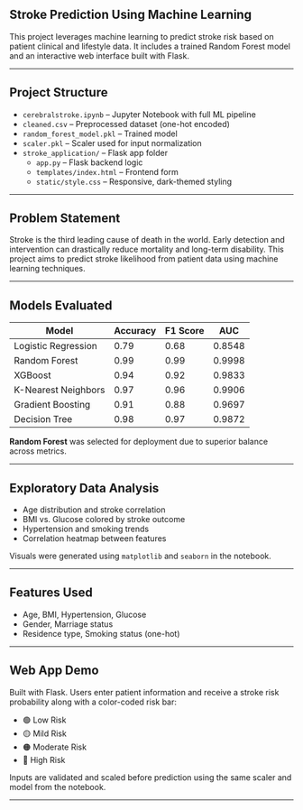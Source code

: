 ## Stroke Prediction Using Machine Learning

This project leverages machine learning to predict stroke risk based on patient clinical and lifestyle data. It includes a trained Random Forest model and an interactive web interface built with Flask.

---

## Project Structure

- `cerebralstroke.ipynb` – Jupyter Notebook with full ML pipeline
- `cleaned.csv` – Preprocessed dataset (one-hot encoded)
- `random_forest_model.pkl` – Trained model
- `scaler.pkl` – Scaler used for input normalization
- `stroke_application/` – Flask app folder
  - `app.py` – Flask backend logic
  - `templates/index.html` – Frontend form
  - `static/style.css` – Responsive, dark-themed styling

---

## Problem Statement

Stroke is the third leading cause of death in the world. Early detection and intervention can drastically reduce mortality and long-term disability. This project aims to predict stroke likelihood from patient data using machine learning techniques.

---

## Models Evaluated

| Model                | Accuracy | F1 Score | AUC    |
|---------------------|----------|----------|--------|
| Logistic Regression | 0.79     | 0.68     | 0.8548 |
| Random Forest       | 0.99     | 0.99     | 0.9998 |
| XGBoost             | 0.94     | 0.92     | 0.9833 |
| K-Nearest Neighbors | 0.97     | 0.96     | 0.9906 |
| Gradient Boosting   | 0.91     | 0.88     | 0.9697 |
| Decision Tree       | 0.98     | 0.97     | 0.9872 |

**Random Forest** was selected for deployment due to superior balance across metrics.

---

## Exploratory Data Analysis

- Age distribution and stroke correlation
- BMI vs. Glucose colored by stroke outcome
- Hypertension and smoking trends
- Correlation heatmap between features

Visuals were generated using `matplotlib` and `seaborn` in the notebook.

---

## Features Used

- Age, BMI, Hypertension, Glucose
- Gender, Marriage status
- Residence type, Smoking status (one-hot)

---

## Web App Demo

Built with Flask. Users enter patient information and receive a stroke risk probability along with a color-coded risk bar:

- 🟢 Low Risk
- 🟡 Mild Risk
- 🟠 Moderate Risk
- 🔴 High Risk

Inputs are validated and scaled before prediction using the same scaler and model from the notebook.

---
